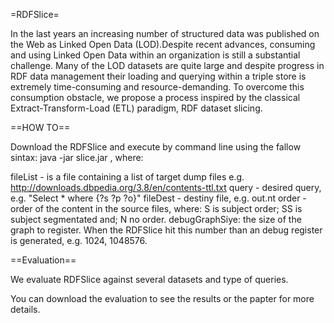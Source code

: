 =RDFSlice=

In the last years an increasing number of structured data was published on the Web as Linked Open Data (LOD).Despite recent advances, consuming and using Linked Open Data within an organization is still a substantial challenge. Many of the LOD datasets are quite large and despite progress in RDF data management their loading and querying within a triple store is extremely time-consuming and resource-demanding. To overcome this consumption obstacle, we propose a process inspired by the classical Extract-Transform-Load (ETL) paradigm, RDF dataset slicing.

==HOW TO==

Download the RDFSlice and execute by command line using the fallow sintax: java -jar slice.jar <fileList> <query> <fileDest> <order> <debugGraphSize>, where:

fileList - is a file containing a list of target dump files e.g. http://downloads.dbpedia.org/3.8/en/contents-ttl.txt
query - desired query, e.g. "Select * where {?s ?p ?o}"
fileDest - destiny file, e.g. out.nt
order - order of the content in the source files, where: S is subject order; SS is subject segmentated and; N no order.
debugGraphSiye: the size of the graph to register. When the RDFSlice hit this number than an debug register is generated, e.g. 1024, 1048576.

==Evaluation==

We evaluate RDFSlice against several datasets and type of queries.

You can download the evaluation to see the results or the papter for more details.

